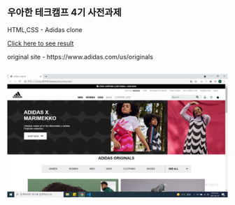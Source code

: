 ## 우아한 테크캠프 4기 사전과제
<p>HTML,CSS - Adidas clone</p>
<a href='https://jiho9505.github.io/Adidas/'>Click here to see result</a>
<p>original site - https://www.adidas.com/us/originals</p>
<br>
<img src = './Demo.png'/>